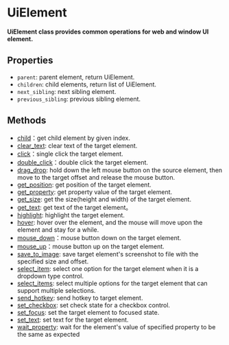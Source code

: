 # UiElement <!-- {docsify-ignore-all} -->
**UiElement class provides common operations for web and window UI element.**  

## Properties

- `parent`: parent element, return UiElement.
- `children`: child elements, return list of UiElement.
- `next_sibling`: next sibling element.
- `previous_sibling`: previous sibling element.

## Methods
- [child](/doc/api/python/uielement/child.md)：get child element by given index.
- [clear_text](/doc/api/python/uielement/clear_text.md): clear text of the target element.
- [click](/doc/api/python/uielement/click.md)：single click the target element.
- [double_click](/doc/api/python/uielement/double_click.md)：double click the target element.
- [drag_drop](/doc/api/python/uielement/drag_drop.md): hold down the left mouse button on the source element, then move to the target offset and release the mouse button.
- [get_position](/doc/api/python/uielement/get_position.md): get position of the target element.
- [get_property](/doc/api/python/uielement/get_property.md): get property value of the target element.  
- [get_size](/doc/api/python/uielement/get_size.md): get the size(height and width) of the target element.
- [get_text](/doc/api/python/uielement/get_text.md): get text of the target element。
- [highlight](/doc/api/python/uielement/highlight.md): highlight the target element.
- [hover](/doc/api/python/uielement/hover.md): hover over the element, and the mouse will move upon the element and stay for a while.
- [mouse_down](/doc/api/python/uielement/mouse_down.md)：mouse button down on the target element.
- [mouse_up](/doc/api/python/uielement/mouse_up.md)：mouse button up on the target element.
- [save_to_image](/doc/api/python/uielement/save_to_image.md): save target element's screenshot to file with the specified size and offset.
- [select_item](/doc/api/python/uielement/select_item.md): select one option for the target element when it is a dropdown type control.
- [select_items](/doc/api/python/uielement/select_items.md): select multiple options for the target element that can support multiple selections.
- [send_hotkey](/doc/api/python/uielement/send_hotkey.md): send hotkey to target element.
- [set_checkbox](/doc/api/python/uielement/set_checkbox.md): set check state for a checkbox control.
- [set_focus](/doc/api/python/uielement/set_focus.md): set the target element to focused state.
- [set_text](/doc/api/python/uielement/set_text.md): set text for the target element.
- [wait_property](./doc/api/python/uielement/wait_property.md): wait for the element's value of specified property to be the same as expected